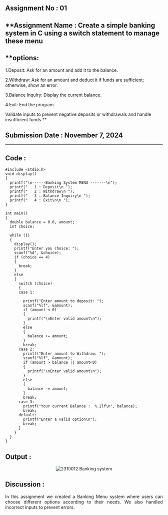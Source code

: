 ## **Assignment No : 01**

## **Assignment Name : Create a simple banking system in C using a switch statement to manage these menu
## **options:
1.Deposit: Ask for an amount and add it to the balance.

2.Withdraw: Ask for an amount and deduct it if funds are sufficient; otherwise, show an
error.

3.Balance Inquiry: Display the current balance.

4.Exit: End the program.

Validate inputs to prevent negative deposits or withdrawals and handle insufficient funds.**

## **Submission Date : November 7, 2024**

---
## **Code :**
~~~
#include <stdio.h>
void display()
{
  printf("\n------Banking System MENU -------\n");
  printf("   1 : Deposit\n ");
  printf("   2 : Withdraw\n ");
  printf("   3 : Balance Inquiry\n ");
  printf("   4 : Exit\n\n ");
}

int main()
{
  double balance = 0.0, amount;
  int choice;

  while (1)
  {
    display();
    printf("Enter you choice: ");
    scanf("%d", &choice);
    if (choice == 4)
    {
      break;
    }
    else
    {
      switch (choice)
      {
      case 1:

        printf("Enter amount to deposit: ");
        scanf("%lf", &amount);
        if (amount < 0)
        {
          printf("\nEnter valid amount\n");
        }
        else
        {
          balance += amount;
        }
        break;
      case 2:
        printf("Enter amount to Withdraw: ");
        scanf("%lf", &amount);
        if (amount > balance || amount<0)
        {
          printf("\nEnter valid amount\n");
        }
        else
        {
          balance -= amount;
        }
        break;
      case 3:
        printf("Your current Balance :  %.2lf\n", balance);
        break;
      default:
        printf("Enter a valid option\n");
        break;
      }
    }
  }
}

~~~
## **Output :**
<p align="center">
<img  alt="2310012 Banking system" src="https://github.com/user-attachments/assets/60330ed7-8c28-40c4-bb1b-72423ee4a947">
</p>

## **Discussion :**
<div align="justify">

In this assignment we created a  Banking Menu system where users can choose different options according to their needs. We also handled incorrect inputs to prevent errors.
</div>
